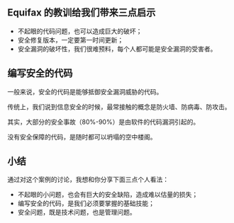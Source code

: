 ## Equifax 的教训给我们带来三点启示
+ 不起眼的代码问题，也可以造成巨大的破坏；
+ 安全修复版本，一定要第一时间更新；
+ 安全漏洞的破坏性，我们很难预料，每个人都可能是安全漏洞的受害者。

## 编写安全的代码
一般来说，安全的代码是能够抵御安全漏洞威胁的代码。

传统上，我们说到信息安全的时候，最常接触的概念是防火墙、防病毒、防攻击。

其实，大部分的安全事故（80%-90%）是由软件的代码漏洞引起的。

没有安全保障的代码，是随时都可以坍塌的空中楼阁。

## 小结
通过对这个案例的讨论，我想和你分享下面三点个人看法：
+ 不起眼的小问题，也会有巨大的安全缺陷，造成难以估量的损失；
+ 编写安全的代码，是我们必须要掌握的基础技能；
+ 安全问题，既是技术问题，也是管理问题。